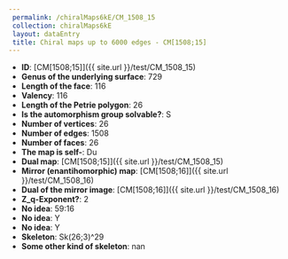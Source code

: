 ```yaml
--- 
 permalink: /chiralMaps6kE/CM_1508_15 
 collection: chiralMaps6kE
 layout: dataEntry
 title: Chiral maps up to 6000 edges - CM[1508;15]
---
```


- **ID**: [CM[1508;15]]({{ site.url }}/test/CM_1508_15)
- **Genus of the underlying surface**: 729
- **Length of the face**: 116
- **Valency**: 116
- **Length of the Petrie polygon**: 26
- **Is the automorphism group solvable?**: S
- **Number of vertices**: 26
- **Number of edges**: 1508
- **Number of faces**: 26
- **The map is self-**: Du
- **Dual map**: [CM[1508;15]]({{ site.url }}/test/CM_1508_15)
- **Mirror (enantihomorphic) map**: [CM[1508;16]]({{ site.url }}/test/CM_1508_16)
- **Dual of the mirror image**: [CM[1508;16]]({{ site.url }}/test/CM_1508_16)
- **Z_q-Exponent?**: 2
- **No idea**:  59:16
- **No idea**: Y
- **No idea**: Y
- **Skeleton**: Sk(26;3)^29
- **Some other kind of skeleton**: nan
